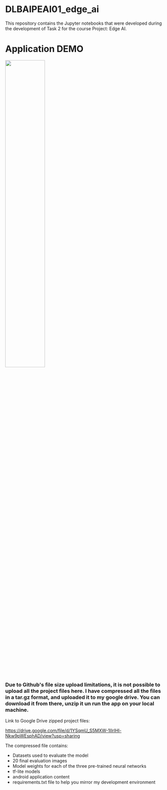 # DLBAIPEAI01_edge_ai
This repository contains the Jupyter notebooks that were developed during the development of Task 2 for the course Project: Edge AI.

# Application DEMO
[<img src="https://i.ytimg.com/vi/W6xsKZ0PbUg/maxresdefault.jpg" width="50%">](https://www.youtube.com/watch?v=W6xsKZ0PbUg&ab_channel=HugoAlbuquerque "Demo video")

### Due to Github's file size upload limitations, it is not possible to upload all the project files here. I have compressed all the files in a tar.gz format, and uploaded it to my google drive. You can download it from there, unzip it un run the app on your local machine.
Link to Google Drive zipped project files:

https://drive.google.com/file/d/1YSqmU_S5MXW-1IIrIHl-Nkw9pWEsphAD/view?usp=sharing

The compressed file contains:
 - Datasets used to evaluate the model
 - 20 final evaluation images
 - Model weights for each of the three pre-trained neural networks
 - tf-lite models
 - android application content
 - requirements.txt file to help you mirror my development environment
